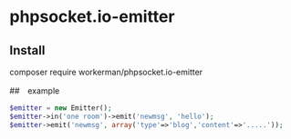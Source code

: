 # phpsocket.io-emitter

## Install
composer require workerman/phpsocket.io-emitter

##　example
```php
$emitter = new Emitter();
$emitter->in('one room')->emit('newmsg', 'hello');
$emitter->emit('newmsg', array('type'=>'blog','content'=>'.....'));
```
